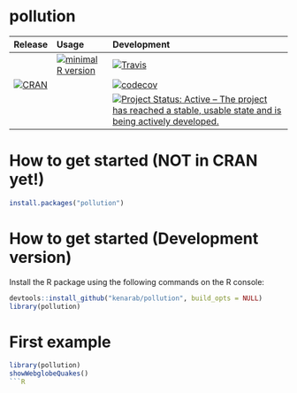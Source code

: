 # pollution

 <!-- A Package for interactive visualizing pollution information on a 3D model of the earth . -->

 

| Release | Usage | Development |
|:--------|:------|:------------|
| | [![minimal R version](https://img.shields.io/badge/R%3E%3D-3.4.0-blue.svg)](https://cran.r-project.org/) | [![Travis](https://travis-ci.org/kenarab/pollution.svg?branch=master)](https://travis-ci.org/kenarab/pollution) |
| [![CRAN](http://www.r-pkg.org/badges/version/pollution)](https://cran.r-project.org/package=pollution) | | [![codecov](https://codecov.io/gh/kenarab/pollution/branch/master/graph/badge.svg)](https://codecov.io/gh/kenarab/pollution) |
|||[![Project Status: Active – The project has reached a stable, usable state and is being actively developed.](https://www.repostatus.org/badges/latest/active.svg)](https://www.repostatus.org/#active)|

# How to get started (NOT in CRAN yet!)
```R
install.packages("pollution")
```

# How to get started (Development version)

Install the R package using the following commands on the R console:

```R
devtools::install_github("kenarab/pollution", build_opts = NULL)
library(pollution)
```

# First example


```R
library(pollution)
showWebglobeQuakes()
```R

